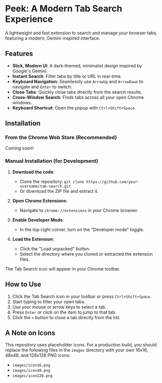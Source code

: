 # Peek: A Modern Tab Search Experience

A lightweight and fast extension to search and manage your browser tabs, featuring a modern, Gemini-inspired interface.

## Features

-   **Slick, Modern UI**: A dark-themed, minimalist design inspired by Google's Gemini.
-   **Instant Search**: Filter tabs by title or URL in real-time.
-   **Keyboard Navigation**: Seamlessly use `ArrowUp` and `ArrowDown` to navigate and `Enter` to switch.
-   **Close Tabs**: Quickly close tabs directly from the search results.
-   **Cross-Window Search**: Finds tabs across all your open Chrome windows.
-   **Keyboard Shortcut**: Open the popup with `Ctrl+Shift+Space`.


## Installation

### From the Chrome Web Store (Recommended)

*Coming soon!*

### Manual Installation (for Development)

1.  **Download the code**:
    -   Clone the repository: `git clone https://github.com/your-username/tab-search.git`
    -   Or download the ZIP file and extract it.

2.  **Open Chrome Extensions**:
    -   Navigate to `chrome://extensions` in your Chrome browser.

3.  **Enable Developer Mode**:
    -   In the top-right corner, turn on the "Developer mode" toggle.

4.  **Load the Extension**:
    -   Click the "Load unpacked" button.
    -   Select the directory where you cloned or extracted the extension files.

The Tab Search icon will appear in your Chrome toolbar.

## How to Use

1.  Click the Tab Search icon in your toolbar or press `Ctrl+Shift+Space`.
2.  Start typing to filter your open tabs.
3.  Use your mouse or arrow keys to select a tab.
4.  Press `Enter` or click on the item to jump to that tab.
5.  Click the `×` button to close a tab directly from the list.

## A Note on Icons

This repository uses placeholder icons. For a production build, you should replace the following files in the `images` directory with your own 16x16, 48x48, and 128x128 PNG icons:
-   `images/icon16.png`
-   `images/icon48.png`
-   `images/icon128.png`